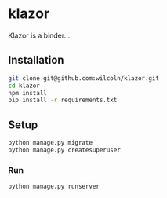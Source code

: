 # klazor
Klazor is a binder...
## Installation
```bash
git clone git@github.com:wilcoln/klazor.git
cd klazor
npm install
pip install -r requirements.txt
```

## Setup
```bash
python manage.py migrate
python manage.py createsuperuser
```
### Run
```bash
python manage.py runserver
```